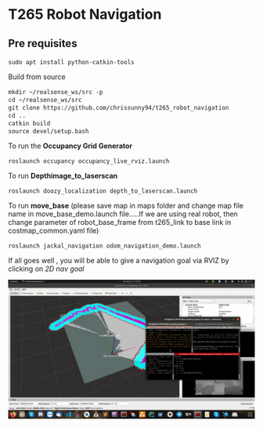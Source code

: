 # T265 Robot Navigation



## Pre requisites 

```
sudo apt install python-catkin-tools
```


Build from source


```
mkdir ~/realsense_ws/src -p
cd ~/realsense_ws/src
git clone https://github.com/chrissunny94/t265_robot_navigation
cd ..
catkin build
source devel/setup.bash

```


To run the **Occupancy Grid Generator**

```
roslaunch occupancy occupancy_live_rviz.launch
```

To run **Depthimage_to_laserscan** 

```
roslaunch doozy_localization depth_to_laserscan.launch
```

To run **move_base**
(please save map in maps folder and change map file name in move_base_demo.launch file.....If we are using real robot, then change parameter of robot_base_frame from t265_link to base link in costmap_common.yaml file)

```
roslaunch jackal_navigation odom_navigation_demo.launch
```



If all goes well , you will be able to give a navigation goal via RVIZ by clicking on *2D nav goal*






![alt text](docs/move_base.gif)